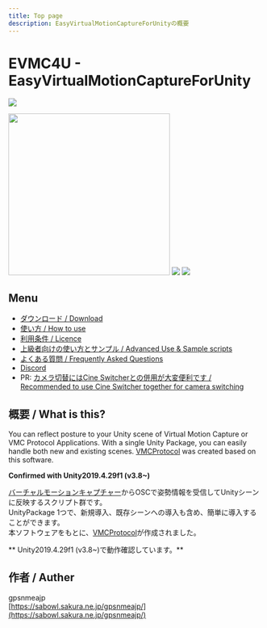 ```yaml
---
title: Top page
description: EasyVirtualMotionCaptureForUnityの概要
---
```


# EVMC4U - EasyVirtualMotionCaptureForUnity
<img src="https://github.com/gpsnmeajp/EasyVirtualMotionCaptureForUnity/blob/README-image/title3.png?raw=true"></img>  

<img width="320px" src="https://github.com/gpsnmeajp/EasyVirtualMotionCaptureForUnity/blob/README-image/ExternalReceiver.gif?raw=true"></img> 
<img src="https://github.com/gpsnmeajp/EasyVirtualMotionCaptureForUnity/blob/README-image/vmpc_logo_128x128.png?raw=true"></img>
<img src="https://github.com/gpsnmeajp/EasyVirtualMotionCaptureForUnity/blob/README-image/orange_pv/HDRP.gif?raw=true"></img>  

## Menu

+ [ダウンロード / Download](Download)
+ [使い方 / How to use](HowToUse)
+ [利用条件 / Licence](Licence)
+ [上級者向けの使い方とサンプル / Advanced Use & Sample scripts](Advanced)
+ [よくある質問 / Frequently Asked Questions](FAQ)
+ [Discord](https://discord.gg/nGapSR7)
+ PR: [カメラ切替にはCine Switcherとの併用が大変便利です / Recommended to use Cine Switcher together for camera switching](https://booth.pm/ja/items/1654878)

## 概要 / What is this?

You can reflect posture to your Unity scene of Virtual Motion Capture or VMC Protocol Applications.
With a single Unity Package, you can easily handle both new and existing scenes.
[VMCProtocol](https://protocol.vmc.info/) was created based on this software.

**Confirmed with Unity2019.4.29f1 (v3.8~)**

[バーチャルモーションキャプチャー](https://vmc.info/)からOSCで姿勢情報を受信してUnityシーンに反映するスクリプト群です。  
UnityPackage 1つで、新規導入、既存シーンへの導入も含め、簡単に導入することができます。  
本ソフトウェアをもとに、[VMCProtocol](https://protocol.vmc.info/)が作成されました。  

** Unity2019.4.29f1 (v3.8~)で動作確認しています。**  

## 作者 / Auther
gpsnmeajp  
[https://sabowl.sakura.ne.jp/gpsnmeajp/](https://sabowl.sakura.ne.jp/gpsnmeajp/)
